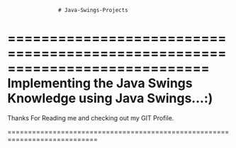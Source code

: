                     # Java-Swings-Projects
============================================================================
        Implementing the Java Swings Knowledge using Java Swings...:)
============================================================================
Thanks For Reading me and checking out my GIT Profile.



============================================================================

